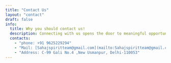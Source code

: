 ```yaml
---
title: "Contact Us"
layout: "contact"
draft: false
info: 
  title: Why you should contact us!
  description: Connecting with us opens the door to meaningful opportunities. Whether you have questions, need support, or wish to collaborate, we're here to provide thoughtful and personalized assistance tailored to your needs. Reach out today!
  contacts: 
    - "phone: +91 9625229294"
    - "Mail: [Sahajspiritteam@gmail.com](mailto:Sahajspiritteam@gmail.com)"
    - "Address: C-99 Gali No.4 ,New Usmanpur, Delhi-110053"
---
```

